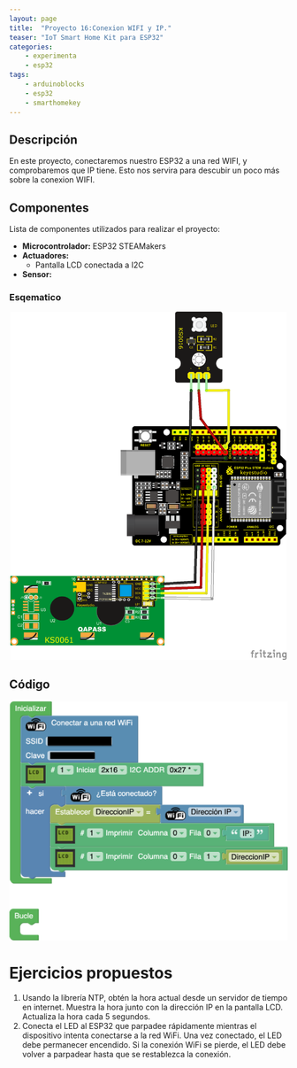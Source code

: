 ```yaml
---
layout: page
title:  "Proyecto 16:Conexion WIFI y IP."
teaser: "IoT Smart Home Kit para ESP32"
categories:
    - experimenta
    - esp32
tags:
    - arduinoblocks
    - esp32
    - smarthomekey
---
```


## Descripción
En este proyecto, conectaremos nuestro ESP32 a una red WIFI, y comprobaremos que IP tiene. Esto nos servira para descubir un poco más sobre la conexion WIFI.
## Componentes
Lista de componentes utilizados para realizar el proyecto:
- **Microcontrolador:** ESP32 STEAMakers
- **Actuadores:**
    - Pantalla LCD conectada a I2C
- **Sensor:**
    

### Esqematico 
<p align="center">
    <img src="/images/experimenta/esp32/Proyectos/P16_Esquematico.png" alt="Proyecto 1" width="500"/>
</p>

## Código 
<p align="center">
    <img src="/images/experimenta/esp32/Proyectos/Proyecto16.png" alt="Proyecto 8" width="700"/>
</p>

#  Ejercicios propuestos 
1.	Usando la librería NTP, obtén la hora actual desde un servidor de tiempo en internet. Muestra la hora junto con la dirección IP en la pantalla LCD. Actualiza la hora cada 5 segundos.
2.	Conecta el LED al ESP32 que parpadee rápidamente mientras el dispositivo intenta conectarse a la red WiFi. Una vez conectado, el LED debe permanecer encendido. Si la conexión WiFi se pierde, el LED debe volver a parpadear hasta que se restablezca la conexión.
